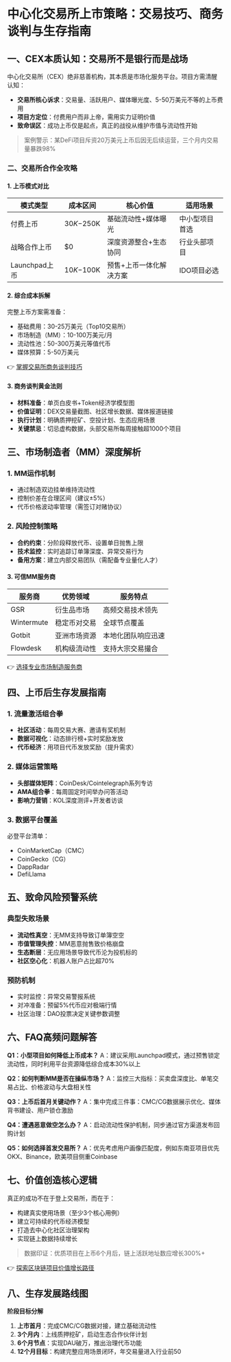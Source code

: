 # 中心化交易所上市策略：交易技巧、商务谈判与生存指南

## 一、CEX本质认知：交易所不是银行而是战场
中心化交易所（CEX）绝非慈善机构，其本质是市场化服务平台。项目方需清醒认知：
- **交易所核心诉求**：交易量、活跃用户、媒体曝光度、5-50万美元不等的上币费用
- **项目方定位**：付费用户而非上帝，需用实力证明价值
- **致命误区**：成功上币仅是起点，真正的战役从维护市值与流动性开始

> 案例警示：某DeFi项目斥资20万美元上币后因无后续运营，三个月内交易量暴跌98%

### 二、交易所合作全攻略
#### 1. 上币模式对比
| 模式类型       | 成本区间     | 核心价值                  | 适用场景               |
|----------------|--------------|---------------------------|------------------------|
| 付费上币       | $30K-$250K   | 基础流动性+媒体曝光       | 中小型项目首选         |
| 战略合作上币   | $0           | 深度资源整合+生态协同     | 行业头部项目           |
| Launchpad上币  | $10K-$100K   | 预售+上币一体化解决方案   | IDO项目必选            |

#### 2. 综合成本拆解
完整上币方案需准备：
- 基础费用：30-25万美元（Top10交易所）
- 市场制造（MM）：10-100万美元/月
- 流动性池：50-300万美元等值代币
- 媒体预算：5-50万美元

👉 [掌握交易所商务谈判技巧](https://bit.ly/okx_welcome)

#### 3. 商务谈判黄金法则
- **材料准备**：单页白皮书+Token经济学模型图
- **价值证明**：DEX交易量截图、社区增长数据、媒体报道链接
- **执行计划**：明确质押挖矿、空投计划、生态应用场景
- **关键禁忌**：切忌虚构数据，头部交易所每周接触超1000个项目

## 三、市场制造者（MM）深度解析
### 1. MM运作机制
- 通过制造双边挂单维持流动性
- 控制价差在合理区间（建议±5%）
- 代币价格波动率管理（需签订对赌协议）

### 2. 风险控制策略
- **合约约束**：分阶段释放代币、设置单日抛售上限
- **技术监控**：实时追踪订单簿深度、异常交易行为
- **备用方案**：建立内部交易团队（需配备专业量化人才）

#### 3. 可信MM服务商
| 服务商     | 优势领域         | 服务特点               |
|------------|------------------|------------------------|
| GSR        | 衍生品市场       | 高频交易技术领先       |
| Wintermute | 稳定币对交易     | 全球节点覆盖           |
| Gotbit     | 亚洲市场资源     | 本地化团队响应迅速     |
| Flowdesk   | 机构级流动性     | 支持大宗交易撮合       |

👉 [选择专业市场制造服务商](https://bit.ly/okx_welcome)

## 四、上币后生存发展指南
### 1. 流量激活组合拳
- **社区活动**：每周交易大赛、邀请有奖机制
- **数据可视化**：动态排行榜+实时奖励发放
- **代币经济**：用项目代币发放奖励（提升需求）

### 2. 媒体运营策略
- **头部媒体矩阵**：CoinDesk/Cointelegraph系列专访
- **AMA组合拳**：每周固定时间举办问答活动
- **影响力营销**：KOL深度测评+开发者访谈

### 3. 数据平台覆盖
必登平台清单：
- CoinMarketCap（CMC）
- CoinGecko（CG）
- DappRadar
- DefiLlama

## 五、致命风险预警系统
### 典型失败场景
- **流动性真空**：无MM支持导致订单簿空空
- **市值管理失控**：MM恶意抛售致价格崩盘
- **生态断层**：无应用场景导致代币沦为投机标的
- **社区空心化**：机器人账户占比超70%

### 预防机制
- 实时监控：异常交易警报系统
- 对冲准备：预留5%代币应对极端行情
- 社区治理：DAO投票决定关键参数调整

## 六、FAQ高频问题解答
**Q1：小型项目如何降低上币成本？**
A：建议采用Launchpad模式，通过预售锁定流动性，同时利用平台资源降低综合成本30%以上

**Q2：如何判断MM是否在操纵市场？**
A：监控三大指标：买卖盘深度比、单笔交易占比、价格波动与大盘相关性

**Q3：上币后首月关键动作？**
A：集中完成三件事：CMC/CG数据展示优化、媒体背书建设、用户锁仓激励

**Q4：遭遇恶意做空怎么办？**
A：启动流动性保护机制，同步通过官方渠道发布回购计划

**Q5：如何选择首发交易所？**
A：优先考虑用户画像匹配度，例如东南亚项目优先OKX、Binance，欧美项目侧重Coinbase

## 七、价值创造核心逻辑
真正的成功不在于登上交易所，而在于：
- 构建真实使用场景（至少3个核心用例）
- 建立可持续的代币经济模型
- 打造去中心化社区治理架构
- 实现链上数据持续增长

> 数据印证：优质项目在上币6个月后，链上活跃地址数应增长300%+

👉 [探索区块链项目价值增长路径](https://bit.ly/okx_welcome)

## 八、生存发展路线图
**阶段目标分解**
1. **上市首月**：完成CMC/CG数据对接，建立基础流动性
2. **3个月内**：上线质押挖矿，启动生态合作伙伴计划
3. **6个月节点**：实现DAU破万，推出治理代币功能
4. **12个月目标**：构建完整应用场景闭环，年交易量进入行业前50
